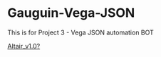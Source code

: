 # Gauguin-Vega-JSON
This is for Project 3 - Vega JSON automation BOT

[Altair_v1.0?](https://nbviewer.jupyter.org/github/NEU-AI-Skunkworks/Gauguin-Vega-JSON/blob/master/Srushti&Henry/Altair_TitanicData_v1.0.ipynb)
